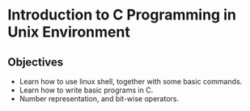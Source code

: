 # Introduction to C Programming in Unix Environment

## Objectives
* Learn how to use linux shell, together with some basic commands.
* Learn how to write basic programs in C.
* Number representation, and bit-wise operators.